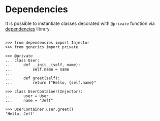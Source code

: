 # Dependencies

It is possible to instantiate classes decorated with `@private` function via
[dependencies](https://proofit404.github.io/dependencies/) library.

```pycon

>>> from dependencies import Injector
>>> from generics import private

>>> @private
... class User:
...     def __init__(self, name):
...         self.name = name
...
...     def greet(self):
...         return f"Hello, {self.name}"

>>> class UserContainer(Injector):
...     user = User
...     name = "Jeff"

>>> UserContainer.user.greet()
'Hello, Jeff'

```
